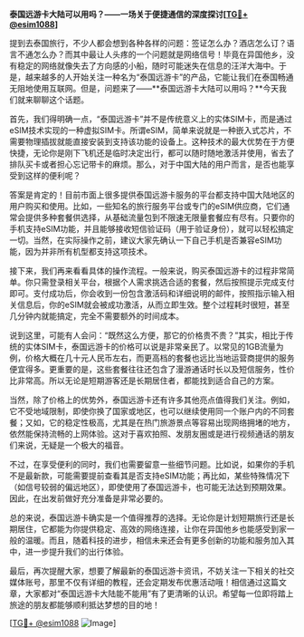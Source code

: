 **泰国远游卡大陆可以用吗？——一场关于便捷通信的深度探讨[[TG💪+ @esim1088](https://t.me/s/esim1088)]**

提到去泰国旅行，不少人都会想到各种各样的问题：签证怎么办？酒店怎么订？语言不通怎么办？而其中最让人头疼的一个问题就是网络信号！毕竟在异国他乡，没有稳定的网络就像失去了方向感的小船，随时可能迷失在信息的汪洋大海中。于是，越来越多的人开始关注一种名为“泰国远游卡”的产品，它能让我们在泰国畅通无阻地使用互联网。但是，问题来了——**泰国远游卡大陆可以用吗？**今天我们就来聊聊这个话题。

首先，我们得明确一点，“泰国远游卡”并不是传统意义上的实体SIM卡，而是通过eSIM技术实现的一种虚拟SIM卡。所谓eSIM，简单来说就是一种嵌入式芯片，不需要物理插拔就能直接安装到支持该功能的设备上。这种技术的最大优势在于方便快捷，无论你是刚下飞机还是临时决定出行，都可以随时随地激活并使用，省去了排队买卡或者担心忘记带卡的麻烦。那么，对于中国大陆的用户而言，是否也能享受到这样的便利呢？

答案是肯定的！目前市面上很多提供泰国远游卡服务的平台都支持中国大陆地区的用户购买和使用。比如，一些知名的旅行服务平台或专门的eSIM供应商，它们通常会提供多种套餐供选择，从基础流量包到不限速无限量套餐应有尽有。只要你的手机支持eSIM功能，并且能够接收短信验证码（用于验证身份），就可以轻松搞定一切。当然，在实际操作之前，建议大家先确认一下自己手机是否兼容eSIM功能，因为并非所有机型都支持这项技术。

接下来，我们再来看看具体的操作流程。一般来说，购买泰国远游卡的过程非常简单。你只需登录相关平台，根据个人需求挑选合适的套餐，然后按照提示完成支付即可。支付成功后，你会收到一份包含激活码和详细说明的邮件，按照指示输入相关信息后，你的eSIM就会被成功激活，从而立即生效。整个过程耗时很短，甚至几分钟内就能搞定，完全不需要额外的时间成本。

说到这里，可能有人会问：“既然这么方便，那它的价格贵不贵？”其实，相比于传统的实体SIM卡，泰国远游卡的价格可以说是非常亲民了。以常见的1GB流量为例，价格大概在几十元人民币左右，而更高档的套餐也远比当地运营商提供的服务便宜得多。更重要的是，这些套餐往往还包含了漫游通话时长以及短信服务，性价比非常高。所以无论是短期游客还是长期居住者，都能找到适合自己的方案。

当然，除了价格上的优势外，泰国远游卡还有许多其他亮点值得我们关注。例如，它不受地域限制，即使你换了国家或地区，也可以继续使用同一个账户内的不同套餐；又如，它的稳定性极高，尤其是在热门旅游景点等容易出现网络拥堵的地方，依然能保持流畅的上网体验。这对于喜欢拍照、发朋友圈或是进行视频通话的朋友们来说，无疑是一个极大的福音。

不过，在享受便利的同时，我们也需要留意一些细节问题。比如说，如果你的手机不是最新款，可能需要提前查看其是否支持eSIM功能；再比如，某些特殊情况下（如信号较弱的偏远地区），即使使用了泰国远游卡，也可能无法达到预期效果。因此，在出发前做好充分准备是非常必要的。

总的来说，泰国远游卡确实是一个值得推荐的选择。无论你是计划短期旅行还是长期居住，它都能为你提供稳定、高效的网络连接，让你在异国他乡也能感受到家一般的温暖。而且，随着科技的进步，相信未来还会有更多创新的功能和服务加入其中，进一步提升我们的出行体验。

最后，再次提醒大家，想要了解最新的泰国远游卡资讯，不妨关注一下相关的社交媒体账号，那里不仅有详细的教程，还会定期发布优惠活动哦！相信通过这篇文章，大家都对“泰国远游卡大陆能不能用”有了更清晰的认识。希望每一位即将踏上旅途的朋友都能够顺利抵达梦想的目的地！

[[TG💪+ @esim1088](https://t.me/s/esim1088) ![Image](https://i.postimg.cc/4NQfJmqS/Snipaste-2025-05-13-00-14-12.png)]